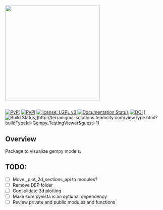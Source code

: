 # <p align="left"><img src="https://raw.githubusercontent.com/cgre-aachen/gempy/master/docs/readme_images/header_combined_slim.png" width="300"></p>


[![PyPI](https://img.shields.io/badge/python-3-blue.svg)](https://www.python.org/downloads/)
[![PyPI](https://img.shields.io/badge/pypi-1.0-blue.svg)](https://pypi.org/project/gempy/)
[![license: LGPL v3](https://img.shields.io/badge/license-LGPL%20v3-blue.svg)](https://github.com/cgre-aachen/gempy/blob/master/LICENSE)
[![Documentation Status](https://assets.readthedocs.org/static/projects/badges/passing-flat.svg)](http://docs.gempy.org)
[![DOI](https://zenodo.org/badge/96211155.svg)](https://zenodo.org/badge/latestdoi/96211155)
[![Build Status](http://terranigma-solutions.teamcity.com/app/rest/builds/buildType:(id:Gempy_TestingViewer)/statusIcon)](http://terranigma-solutions.teamcity.com/viewType.html?buildTypeId=Gempy_TestingViewer&guest=1)

## Overview

Package to visualize gempy models. 


## TODO:

- [ ] Move _plot_2d_sections_api to modules?
- [ ] Remove DEP folder
- [ ] Consolidate 3d plotting
- [ ] Make sure pyvista is an optional dependency
- [ ] Review private and public modules and functions
